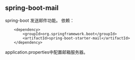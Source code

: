## spring-boot-mail

spring-boot 发送邮件功能。
依赖：
```
    <dependency>
        <groupId>org.springframework.boot</groupId>
        <artifactId>spring-boot-starter-mail</artifactId>
    </dependency>
```
application.properties中配置邮箱服务器。



